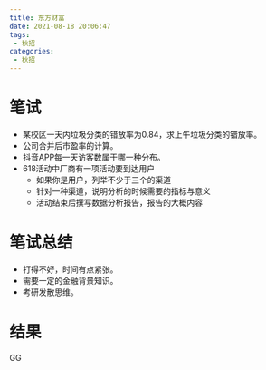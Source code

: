 ```yaml
---
title: 东方财富
date: 2021-08-18 20:06:47
tags:
 - 秋招
categories:
 - 秋招
---
```


# 笔试

- 某校区一天内垃圾分类的错放率为0.84，求上午垃圾分类的错放率。
- 公司合并后市盈率的计算。
- 抖音APP每一天访客数属于哪一种分布。
- 618活动中厂商有一项活动要到达用户
    - 如果你是用户，列举不少于三个的渠道
    - 针对一种渠道，说明分析的时候需要的指标与意义
    - 活动结束后撰写数据分析报告，报告的大概内容

# 笔试总结
- 打得不好，时间有点紧张。
- 需要一定的金融背景知识。
- 考研发散思维。

# 结果
GG